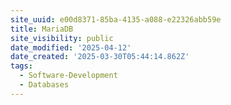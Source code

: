 ```yaml
---
site_uuid: e00d8371-85ba-4135-a088-e22326abb59e
title: MariaDB
site_visibility: public
date_modified: '2025-04-12'
date_created: '2025-03-30T05:44:14.862Z'
tags:
  - Software-Development
  - Databases
---
```












